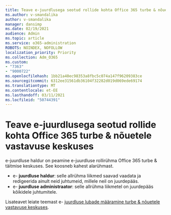 ```yaml
---
title: Teave e-juurdlusega seotud rollide kohta Office 365 turbe & nõuetele vastavuse keskuses
ms.author: v-smandalika
author: v-smandalika
manager: dansimp
ms.date: 02/19/2021
audience: Admin
ms.topic: article
ms.service: o365-administration
ROBOTS: NOINDEX, NOFOLLOW
localization_priority: Priority
ms.collection: Adm_O365
ms.custom:
- "7363"
- "9000722"
ms.openlocfilehash: 1bb21a40ec98353a8fbc5c074a147f96209383ce
ms.sourcegitcommit: 6312ee31561db36104f32282d019d069ede69174
ms.translationtype: MT
ms.contentlocale: et-EE
ms.lasthandoff: 03/11/2021
ms.locfileid: "50744391"
---
```

# <a name="learn-about-ediscovery-related-roles-in-the-office-365-security--compliance-center"></a>Teave e-juurdlusega seotud rollide kohta Office 365 turbe & nõuetele vastavuse keskuses

e-juurdluse haldur on peamine e-juurdluse rollirühma Office 365 turbe & täitmise keskuses. See koosneb kahest alarühmast.

- e- **juurdluse haldur**: selle allrühma liikmed saavad vaadata ja redigeerida ainult neid juhtumeid, millele neil on juurdepääs.
- e- **juurdluse administraator**: selle allrühma liikmetel on juurdepääs kõikidele juhtumitele.

Lisateavet leiate teemast e- [juurdluse lubade määramine turbe & nõuetele vastavuse keskuses](https://docs.microsoft.com/microsoft-365/compliance/assign-ediscovery-permissions).